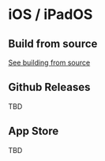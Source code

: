 # iOS / iPadOS

## Build from source

[See building from source](building.md#macos)

## Github Releases

TBD

## App Store

TBD